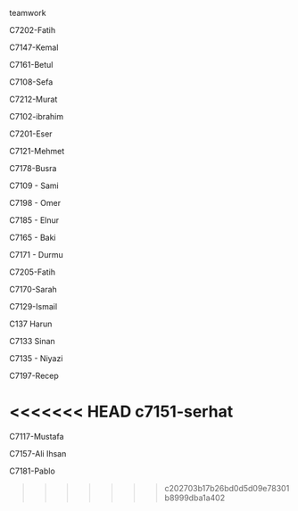 teamwork

C7202-Fatih

C7147-Kemal

C7161-Betul

C7108-Sefa

C7212-Murat

C7102-ibrahim

C7201-Eser

C7121-Mehmet

C7178-Busra

C7109 - Sami

C7198 - Omer

C7185 - Elnur

C7165 - Baki

C7171 - Durmu

C7205-Fatih

C7170-Sarah

C7129-Ismail

C137 Harun

C7133 Sinan

C7135 - Niyazi

C7197-Recep

<<<<<<< HEAD
c7151-serhat
=======
C7117-Mustafa

C7157-Ali Ihsan

C7181-Pablo 
>>>>>>> c202703b17b26bd0d5d09e78301b8999dba1a402
